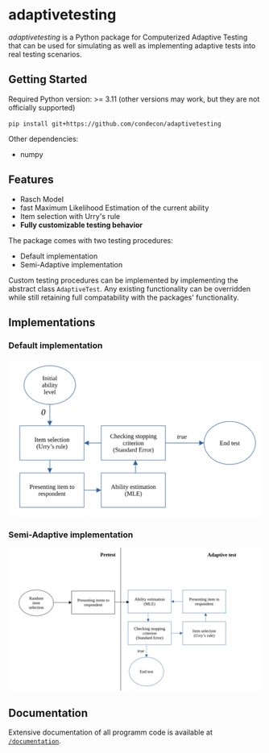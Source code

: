 # adaptivetesting
_adaptivetesting_ is a Python package for Computerized Adaptive Testing
that can be used for simulating as well as implementing adaptive tests
into real testing scenarios.

## Getting Started

Required Python version: >= 3.11 (other versions may work, but they are not officially supported)

``
pip install git+https://github.com/condecon/adaptivetesting
``

Other dependencies:
- numpy

## Features
- Rasch Model
- fast Maximum Likelihood Estimation of the current ability
- Item selection with Urry's rule
- __Fully customizable testing behavior__

The package comes with two testing procedures:
- Default implementation
- Semi-Adaptive implementation

Custom testing procedures can be implemented by implementing
the abstract class ``AdaptiveTest``.
Any existing functionality can be overridden while still
retaining full compatability with the packages' functionality.

## Implementations
### Default implementation

![Schematic overview of the Default implementation](/images/default.svg)

### Semi-Adaptive implementation
![Schematic overview of the Semi-Adaptive implementation](/images/semi-adaptive.svg)

## Documentation
Extensive documentation of all programm code is available at [`/documentation`](/documentation).
